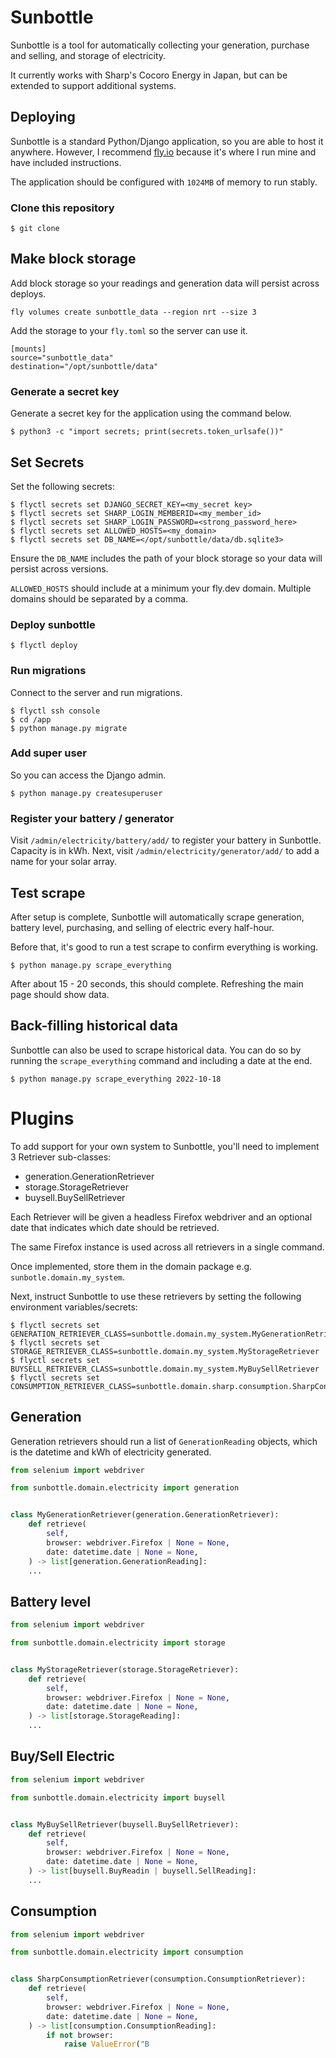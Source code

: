 # Sunbottle

Sunbottle is a tool for automatically collecting your generation, purchase and selling, and storage of electricity.

It currently works with Sharp's Cocoro Energy in Japan, but can be extended to support additional systems.


## Deploying

Sunbottle is a standard Python/Django application, so you are able to host it anywhere. However, I 
recommend [fly.io](https://fly.io) because it's where I run mine and have included instructions. 

The application should be configured with `1024MB` of memory to run stably. 

### Clone this repository

```
$ git clone 
```


## Make block storage

Add block storage so your readings and generation data will persist across deploys.

```
fly volumes create sunbottle_data --region nrt --size 3
```

Add the storage to your `fly.toml` so the server can use it.

```
[mounts]
source="sunbottle_data"
destination="/opt/sunbottle/data"
```


### Generate a secret key

Generate a secret key for the application using the command below. 

```
$ python3 -c "import secrets; print(secrets.token_urlsafe())"
```

## Set Secrets

Set the following secrets: 

```
$ flyctl secrets set DJANGO_SECRET_KEY=<my_secret key>
$ flyctl secrets set SHARP_LOGIN_MEMBERID=<my_member_id>
$ flyctl secrets set SHARP_LOGIN_PASSWORD=<strong_password_here>
$ flyctl secrets set ALLOWED_HOSTS=<my_domain>
$ flyctl secrets set DB_NAME=</opt/sunbottle/data/db.sqlite3>
```

Ensure the `DB_NAME` includes the path of your block storage so your data will persist across versions.

`ALLOWED_HOSTS` should include at a minimum your fly.dev domain. Multiple domains should be separated by a comma.

### Deploy sunbottle

```
$ flyctl deploy
```

### Run migrations

Connect to the server and run migrations.

```
$ flyctl ssh console
$ cd /app
$ python manage.py migrate
```

### Add super user
So you can access the Django admin.

``` 
$ python manage.py createsuperuser
```

### Register your battery / generator

Visit `/admin/electricity/battery/add/` to register your battery in Sunbottle. Capacity is in kWh.
Next, visit `/admin/electricity/generator/add/` to add a name for your solar array.


## Test scrape

After setup is complete, Sunbottle will automatically scrape generation, battery level, purchasing, and selling of electric every half-hour.

Before that, it's good to run a test scrape to confirm everything is working.

```
$ python manage.py scrape_everything
```

After about 15 - 20 seconds, this should complete. Refreshing the main page should show data.

## Back-filling historical data

Sunbottle can also be used to scrape historical data. You can do so by running the `scrape_everything` command and including a date at the end.

```
$ python manage.py scrape_everything 2022-10-18
```

# Plugins

To add support for your own system to Sunbottle, you'll need to implement 3 Retriever sub-classes:

* generation.GenerationRetriever
* storage.StorageRetriever
* buysell.BuySellRetriever

Each Retriever will be given a headless Firefox webdriver and an optional date that indicates which date should be retrieved.

The same Firefox instance is used across all retrievers in a single command. 

Once implemented, store them in the domain package e.g. `sunbotle.domain.my_system`.

Next, instruct Sunbottle to use these retrievers by setting the following environment variables/secrets:

```
$ flyctl secrets set GENERATION_RETRIEVER_CLASS=sunbottle.domain.my_system.MyGenerationRetriever
$ flyctl secrets set STORAGE_RETRIEVER_CLASS=sunbottle.domain.my_system.MyStorageRetriever
$ flyctl secrets set BUYSELL_RETRIEVER_CLASS=sunbottle.domain.my_system.MyBuySellRetriever
$ flyctl secrets set CONSUMPTION_RETRIEVER_CLASS=sunbottle.domain.sharp.consumption.SharpConsumptionRetriever
```

## Generation
Generation retrievers should run a list of `GenerationReading` objects, which is the datetime and kWh of electricity generated. 


```python
from selenium import webdriver

from sunbottle.domain.electricity import generation


class MyGenerationRetriever(generation.GenerationRetriever):
    def retrieve(
        self,
        browser: webdriver.Firefox | None = None,
        date: datetime.date | None = None,
    ) -> list[generation.GenerationReading]:
    ...
```

## Battery level

```python
from selenium import webdriver

from sunbottle.domain.electricity import storage


class MyStorageRetriever(storage.StorageRetriever):
    def retrieve(
        self,
        browser: webdriver.Firefox | None = None,
        date: datetime.date | None = None,
    ) -> list[storage.StorageReading]:
    ...

```

## Buy/Sell Electric 

```python
from selenium import webdriver

from sunbottle.domain.electricity import buysell


class MyBuySellRetriever(buysell.BuySellRetriever):
    def retrieve(
        self,
        browser: webdriver.Firefox | None = None,
        date: datetime.date | None = None,
    ) -> list[buysell.BuyReadin | buysell.SellReading]:
    ...
```

## Consumption

```python
from selenium import webdriver

from sunbottle.domain.electricity import consumption


class SharpConsumptionRetriever(consumption.ConsumptionRetriever):
    def retrieve(
        self,
        browser: webdriver.Firefox | None = None,
        date: datetime.date | None = None,
    ) -> list[consumption.ConsumptionReading]:
        if not browser:
            raise ValueError("B
```